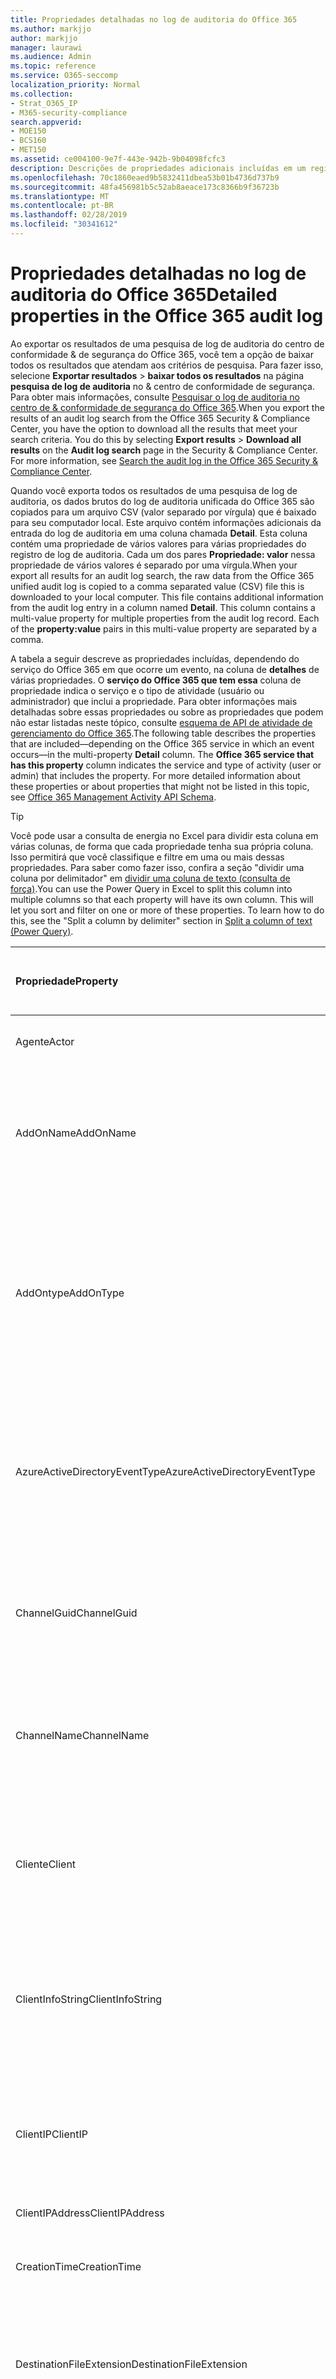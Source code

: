```yaml
---
title: Propriedades detalhadas no log de auditoria do Office 365
ms.author: markjjo
author: markjjo
manager: laurawi
ms.audience: Admin
ms.topic: reference
ms.service: O365-seccomp
localization_priority: Normal
ms.collection:
- Strat_O365_IP
- M365-security-compliance
search.appverid:
- MOE150
- BCS160
- MET150
ms.assetid: ce004100-9e7f-443e-942b-9b04098fcfc3
description: Descrições de propriedades adicionais incluídas em um registro de log de auditoria do Office 365.
ms.openlocfilehash: 70c1860eaed9b5832411dbea53b01b4736d737b9
ms.sourcegitcommit: 48fa456981b5c52ab8aeace173c8366b9f36723b
ms.translationtype: MT
ms.contentlocale: pt-BR
ms.lasthandoff: 02/28/2019
ms.locfileid: "30341612"
---
```

# <a name="detailed-properties-in-the-office-365-audit-log"></a><span data-ttu-id="ee136-103">Propriedades detalhadas no log de auditoria do Office 365</span><span class="sxs-lookup"><span data-stu-id="ee136-103">Detailed properties in the Office 365 audit log</span></span>

<span data-ttu-id="ee136-p101">Ao exportar os resultados de uma pesquisa de log de auditoria do centro de conformidade &amp; de segurança do Office 365, você tem a opção de baixar todos os resultados que atendam aos critérios de pesquisa. Para fazer isso, selecione **Exportar resultados** \> **baixar todos os resultados** na página **pesquisa de log de auditoria** no &amp; centro de conformidade de segurança. Para obter mais informações, consulte [Pesquisar o log de auditoria no centro de &amp; conformidade de segurança do Office 365](search-the-audit-log-in-security-and-compliance.md).</span><span class="sxs-lookup"><span data-stu-id="ee136-p101">When you export the results of an audit log search from the Office 365 Security &amp; Compliance Center, you have the option to download all the results that meet your search criteria. You do this by selecting **Export results** \> **Download all results** on the **Audit log search** page in the Security &amp; Compliance Center. For more information, see [Search the audit log in the Office 365 Security &amp; Compliance Center](search-the-audit-log-in-security-and-compliance.md).</span></span>
  
 <span data-ttu-id="ee136-p102">Quando você exporta todos os resultados de uma pesquisa de log de auditoria, os dados brutos do log de auditoria unificada do Office 365 são copiados para um arquivo CSV (valor separado por vírgula) que é baixado para seu computador local. Este arquivo contém informações adicionais da entrada do log de auditoria em uma coluna chamada **Detail**. Esta coluna contém uma propriedade de vários valores para várias propriedades do registro de log de auditoria. Cada um dos pares **Propriedade: valor** nessa propriedade de vários valores é separado por uma vírgula.</span><span class="sxs-lookup"><span data-stu-id="ee136-p102">When your export all results for an audit log search, the raw data from the Office 365 unified audit log is copied to a comma separated value (CSV) file this is downloaded to your local computer. This file contains additional information from the audit log entry in a column named **Detail**. This column contains a multi-value property for multiple properties from the audit log record. Each of the **property:value** pairs in this multi-value property are separated by a comma.</span></span> 
  
<span data-ttu-id="ee136-p103">A tabela a seguir descreve as propriedades incluídas, dependendo do serviço do Office 365 em que ocorre um evento, na coluna de **detalhes** de várias propriedades. O **serviço do Office 365 que tem essa** coluna de propriedade indica o serviço e o tipo de atividade (usuário ou administrador) que inclui a propriedade. Para obter informações mais detalhadas sobre essas propriedades ou sobre as propriedades que podem não estar listadas neste tópico, consulte [esquema de API de atividade de gerenciamento do Office 365](https://go.microsoft.com/fwlink/p/?LinkId=717993).</span><span class="sxs-lookup"><span data-stu-id="ee136-p103">The following table describes the properties that are included—depending on the Office 365 service in which an event occurs—in the multi-property **Detail** column. The **Office 365 service that has this property** column indicates the service and type of activity (user or admin) that includes the property. For more detailed information about these properties or about properties that might not be listed in this topic, see [Office 365 Management Activity API Schema](https://go.microsoft.com/fwlink/p/?LinkId=717993).</span></span>
  
> [!TIP]
> <span data-ttu-id="ee136-p104">Você pode usar a consulta de energia no Excel para dividir esta coluna em várias colunas, de forma que cada propriedade tenha sua própria coluna. Isso permitirá que você classifique e filtre em uma ou mais dessas propriedades. Para saber como fazer isso, confira a seção "dividir uma coluna por delimitador" em [dividir uma coluna de texto (consulta de força)](https://support.office.com/article/5282d425-6dd0-46ca-95bf-8e0da9539662).</span><span class="sxs-lookup"><span data-stu-id="ee136-p104">You can use the Power Query in Excel to split this column into multiple columns so that each property will have its own column. This will let you sort and filter on one or more of these properties. To learn how to do this, see the "Split a column by delimiter" section in [Split a column of text (Power Query)](https://support.office.com/article/5282d425-6dd0-46ca-95bf-8e0da9539662).</span></span> 
  
|<span data-ttu-id="ee136-117">**Propriedade**</span><span class="sxs-lookup"><span data-stu-id="ee136-117">**Property**</span></span>|<span data-ttu-id="ee136-118">**Descrição**</span><span class="sxs-lookup"><span data-stu-id="ee136-118">**Description**</span></span>|<span data-ttu-id="ee136-119">**Serviço do Office 365 que tem essa propriedade**</span><span class="sxs-lookup"><span data-stu-id="ee136-119">**Office 365 service that has this property**</span></span>|
|:-----|:-----|:-----|
|<span data-ttu-id="ee136-120">Agente</span><span class="sxs-lookup"><span data-stu-id="ee136-120">Actor</span></span>|<span data-ttu-id="ee136-121">A conta de usuário ou de serviço que executou a ação.</span><span class="sxs-lookup"><span data-stu-id="ee136-121">The user or service account that performed the action.</span></span>|<span data-ttu-id="ee136-122">Azure Active Directory</span><span class="sxs-lookup"><span data-stu-id="ee136-122">Azure Active Directory</span></span>|
|<span data-ttu-id="ee136-123">AddOnName</span><span class="sxs-lookup"><span data-stu-id="ee136-123">AddOnName</span></span>|<span data-ttu-id="ee136-p105">O nome de um complemento que foi adicionado, removido ou atualizado em uma equipe. O tipo de Complementos no Microsoft Teams é um bot, um conector ou uma guia.</span><span class="sxs-lookup"><span data-stu-id="ee136-p105">The name of an add-on that was added, removed, or updated in a team. The type of add-ons in Microsoft Teams are a bot, a connector, or a tab.</span></span>|<span data-ttu-id="ee136-126">Microsoft Teams</span><span class="sxs-lookup"><span data-stu-id="ee136-126">Microsoft Teams</span></span>|
|<span data-ttu-id="ee136-127">AddOntype</span><span class="sxs-lookup"><span data-stu-id="ee136-127">AddOnType</span></span>|<span data-ttu-id="ee136-p106">O tipo de um complemento que foi adicionado, removido ou atualizado em uma equipe. Os valores a seguir indicam o tipo de complemento.</span><span class="sxs-lookup"><span data-stu-id="ee136-p106">The type of an add-on that was added, removed, or updated in a team. The following values indicate the type of add-on.  </span></span><br/> <span data-ttu-id="ee136-130">**1** -indica um bot.</span><span class="sxs-lookup"><span data-stu-id="ee136-130">**1** - Indicates a bot.</span></span><br/> <span data-ttu-id="ee136-131">**2** -indica um conector.</span><span class="sxs-lookup"><span data-stu-id="ee136-131">**2** - Indicates a connector.</span></span><br/> <span data-ttu-id="ee136-132">**3** -indica uma tabulação.</span><span class="sxs-lookup"><span data-stu-id="ee136-132">**3** - Indicates a tab.</span></span>|<span data-ttu-id="ee136-133">Microsoft Teams</span><span class="sxs-lookup"><span data-stu-id="ee136-133">Microsoft Teams</span></span>|
|<span data-ttu-id="ee136-134">AzureActiveDirectoryEventType</span><span class="sxs-lookup"><span data-stu-id="ee136-134">AzureActiveDirectoryEventType</span></span>|<span data-ttu-id="ee136-p107">O tipo de evento do Azure Active Directory. Os valores a seguir indicam o tipo de evento.</span><span class="sxs-lookup"><span data-stu-id="ee136-p107">The type of Azure Active Directory event. The following values indicate the type of event.  </span></span><br/> <span data-ttu-id="ee136-137">**0** -indica um evento de login de conta.</span><span class="sxs-lookup"><span data-stu-id="ee136-137">**0** - Indicates an account login event.</span></span><br/> <span data-ttu-id="ee136-138">**1** -indica um evento de segurança do aplicativo do Azure.</span><span class="sxs-lookup"><span data-stu-id="ee136-138">**1** - Indicates an Azure application security event.</span></span>|<span data-ttu-id="ee136-139">Azure Active Directory</span><span class="sxs-lookup"><span data-stu-id="ee136-139">Azure Active Directory</span></span>|
|<span data-ttu-id="ee136-140">ChannelGuid</span><span class="sxs-lookup"><span data-stu-id="ee136-140">ChannelGuid</span></span>|<span data-ttu-id="ee136-p108">A ID de um canal do Microsoft Teams. A equipe em que o canal está localizado é identificada pelas \*\*\*\* Propriedades teamname e **TeamGuid** .</span><span class="sxs-lookup"><span data-stu-id="ee136-p108">The ID of a Microsoft Teams channel. The team that the channel is located in is identified by the **TeamName** and **TeamGuid** properties.</span></span>|<span data-ttu-id="ee136-143">Microsoft Teams</span><span class="sxs-lookup"><span data-stu-id="ee136-143">Microsoft Teams</span></span>|
|<span data-ttu-id="ee136-144">ChannelName</span><span class="sxs-lookup"><span data-stu-id="ee136-144">ChannelName</span></span>|<span data-ttu-id="ee136-p109">O nome de um canal do Microsoft Teams. A equipe em que o canal está localizado é identificada pelas \*\*\*\* Propriedades teamname e **TeamGuid** .</span><span class="sxs-lookup"><span data-stu-id="ee136-p109">The name of a Microsoft Teams channel. The team that the channel is located in is identified by the **TeamName** and **TeamGuid** properties.</span></span>|<span data-ttu-id="ee136-147">Microsoft Teams</span><span class="sxs-lookup"><span data-stu-id="ee136-147">Microsoft Teams</span></span>|
|<span data-ttu-id="ee136-148">Cliente</span><span class="sxs-lookup"><span data-stu-id="ee136-148">Client</span></span>|<span data-ttu-id="ee136-149">O dispositivo cliente, o so do dispositivo e o navegador do dispositivo usado para o evento de logon (por exemplo, Nokia Lumia 920; Windows Phone 8; IE Mobile 11).</span><span class="sxs-lookup"><span data-stu-id="ee136-149">The client device, the device OS, and the device browser used for the login event (for example, Nokia Lumia 920; Windows Phone 8; IE Mobile 11).</span></span>|<span data-ttu-id="ee136-150">Azure Active Directory</span><span class="sxs-lookup"><span data-stu-id="ee136-150">Azure Active Directory</span></span>|
|<span data-ttu-id="ee136-151">ClientInfoString</span><span class="sxs-lookup"><span data-stu-id="ee136-151">ClientInfoString</span></span>|<span data-ttu-id="ee136-152">Informações sobre o cliente de email que foi usado para executar a operação, como uma versão do navegador, uma versão do Outlook e informações sobre dispositivos móveis</span><span class="sxs-lookup"><span data-stu-id="ee136-152">Information about the email client that was used to perform the operation, such as a browser version, Outlook version, and mobile device information</span></span>|<span data-ttu-id="ee136-153">Exchange (atividade de caixa de correio)</span><span class="sxs-lookup"><span data-stu-id="ee136-153">Exchange (mailbox activity)</span></span>|
|<span data-ttu-id="ee136-154">ClientIP</span><span class="sxs-lookup"><span data-stu-id="ee136-154">ClientIP</span></span>|<span data-ttu-id="ee136-p110">O endereço IP do dispositivo que foi usado quando a atividade foi registrada. O endereço IP é exibido em um formato de endereço IPv4 ou IPv6.</span><span class="sxs-lookup"><span data-stu-id="ee136-p110">The IP address of the device that was used when the activity was logged. The IP address is displayed in either an IPv4 or IPv6 address format.</span></span>|<span data-ttu-id="ee136-157">Exchange e Azure Active Directory</span><span class="sxs-lookup"><span data-stu-id="ee136-157">Exchange and Azure Active Directory</span></span>|
|<span data-ttu-id="ee136-158">ClientIPAddress</span><span class="sxs-lookup"><span data-stu-id="ee136-158">ClientIPAddress</span></span>|<span data-ttu-id="ee136-159">O mesmo que ClientIP.</span><span class="sxs-lookup"><span data-stu-id="ee136-159">Same as ClientIP.</span></span>|<span data-ttu-id="ee136-160">SharePoint</span><span class="sxs-lookup"><span data-stu-id="ee136-160">SharePoint</span></span>|
|<span data-ttu-id="ee136-161">CreationTime</span><span class="sxs-lookup"><span data-stu-id="ee136-161">CreationTime</span></span>|<span data-ttu-id="ee136-162">A data e hora no tempo universal coordenado (UTC) quando o usuário realizou a atividade.</span><span class="sxs-lookup"><span data-stu-id="ee136-162">The date and time in Coordinated Universal Time (UTC) when the user performed the activity.</span></span>|<span data-ttu-id="ee136-163">Todos</span><span class="sxs-lookup"><span data-stu-id="ee136-163">All</span></span>|
|<span data-ttu-id="ee136-164">DestinationFileExtension</span><span class="sxs-lookup"><span data-stu-id="ee136-164">DestinationFileExtension</span></span>|<span data-ttu-id="ee136-p111">A extensão de arquivo de um arquivo copiado ou movido. Essa propriedade é exibida somente para as atividades de usuário fileCopied e fileMoved.</span><span class="sxs-lookup"><span data-stu-id="ee136-p111">The file extension of a file that is copied or moved. This property is displayed only for the FileCopied and FileMoved user activities.</span></span>|<span data-ttu-id="ee136-167">SharePoint</span><span class="sxs-lookup"><span data-stu-id="ee136-167">SharePoint</span></span>|
|<span data-ttu-id="ee136-168">DestinationFileName</span><span class="sxs-lookup"><span data-stu-id="ee136-168">DestinationFileName</span></span>|<span data-ttu-id="ee136-p112">O nome do arquivo é copiado ou movido. Essa propriedade é exibida somente para as ações fileCopied e fileMoved.</span><span class="sxs-lookup"><span data-stu-id="ee136-p112">The name of the file is copied or moved. This property is displayed only for the FileCopied and FileMoved actions.</span></span>|<span data-ttu-id="ee136-171">SharePoint</span><span class="sxs-lookup"><span data-stu-id="ee136-171">SharePoint</span></span>|
|<span data-ttu-id="ee136-172">DestinationRelativeUrl</span><span class="sxs-lookup"><span data-stu-id="ee136-172">DestinationRelativeUrl</span></span>|<span data-ttu-id="ee136-p113">A URL da pasta de destino onde um arquivo é copiado ou movido. A combinação dos valores para **SiteUrl**, **DestinationRelativeURL**e **DestinationFileName** é o mesmo que o valor da propriedade **ObjectID** , que é o nome do caminho completo para o arquivo que foi copiado. Essa propriedade é exibida somente para as atividades de usuário fileCopied e fileMoved.</span><span class="sxs-lookup"><span data-stu-id="ee136-p113">The URL of the destination folder where a file is copied or moved. The combination of the values for the **SiteURL**, the **DestinationRelativeURL**, and the **DestinationFileName** properties is the same as the value for the **ObjectID** property, which is the full path name for the file that was copied. This property is displayed only for the FileCopied and FileMoved user activities.</span></span>|<span data-ttu-id="ee136-176">SharePoint</span><span class="sxs-lookup"><span data-stu-id="ee136-176">SharePoint</span></span>|
|<span data-ttu-id="ee136-177">EventSource</span><span class="sxs-lookup"><span data-stu-id="ee136-177">EventSource</span></span>|<span data-ttu-id="ee136-p114">Identifica se um evento ocorreu no SharePoint. Os valores possíveis são **SharePoint** e **ObjectModel**.</span><span class="sxs-lookup"><span data-stu-id="ee136-p114">Identifies that an event occurred in SharePoint. Possible values are **SharePoint** and **ObjectModel**.</span></span>|<span data-ttu-id="ee136-180">SharePoint</span><span class="sxs-lookup"><span data-stu-id="ee136-180">SharePoint</span></span>|
|<span data-ttu-id="ee136-181">ExternalAccess</span><span class="sxs-lookup"><span data-stu-id="ee136-181">ExternalAccess</span></span>|<span data-ttu-id="ee136-p115">Para a atividade de administração do Exchange, especifica se o cmdlet foi executado por um usuário da sua organização, pela equipe do Microsoft Datacenter ou por uma conta de serviço do Datacenter ou por um administrador delegado. O valor **false** indica que o cmdlet foi executado por alguém em sua organização. O valor **true** indica que o cmdlet foi executado pelo pessoal do datacenter, por uma conta de serviço do Datacenter ou por um administrador delegado.</span><span class="sxs-lookup"><span data-stu-id="ee136-p115">For Exchange admin activity, specifies whether the cmdlet was run by a user in your organization, by Microsoft datacenter personnel or a datacenter service account, or by a delegated administrator. The value **False** indicates that the cmdlet was run by someone in your organization. The value **True** indicates that the cmdlet was run by datacenter personnel, a datacenter service account, or a delegated administrator.  </span></span><br/> <span data-ttu-id="ee136-185">Para a atividade de caixa de correio do Exchange, especifica se uma caixa de correio foi acessada por um usuário fora da sua organização.</span><span class="sxs-lookup"><span data-stu-id="ee136-185">For Exchange mailbox activity, specifies whether a mailbox was accessed by a user outside your organization.</span></span>|<span data-ttu-id="ee136-186">Exchange</span><span class="sxs-lookup"><span data-stu-id="ee136-186">Exchange</span></span>|
|<span data-ttu-id="ee136-187">ExtendedProperties</span><span class="sxs-lookup"><span data-stu-id="ee136-187">ExtendedProperties</span></span>|<span data-ttu-id="ee136-188">As propriedades estendidas para um evento do Azure Active Directory.</span><span class="sxs-lookup"><span data-stu-id="ee136-188">The extended properties for an the Azure Active Directory event.</span></span>|<span data-ttu-id="ee136-189">Azure Active Directory</span><span class="sxs-lookup"><span data-stu-id="ee136-189">Azure Active Directory</span></span>|
|<span data-ttu-id="ee136-190">ID</span><span class="sxs-lookup"><span data-stu-id="ee136-190">ID</span></span>|<span data-ttu-id="ee136-p116">A ID da entrada de relatório. A identificação identifica exclusivamente a entrada de relatório.</span><span class="sxs-lookup"><span data-stu-id="ee136-p116">The ID of the report entry. The ID uniquely identifies the report entry.</span></span>|<span data-ttu-id="ee136-193">Todos</span><span class="sxs-lookup"><span data-stu-id="ee136-193">All</span></span>|
|<span data-ttu-id="ee136-194">InternalLogonType</span><span class="sxs-lookup"><span data-stu-id="ee136-194">InternalLogonType</span></span>|<span data-ttu-id="ee136-195">Reservado para uso interno.</span><span class="sxs-lookup"><span data-stu-id="ee136-195">Reserved for internal use.</span></span>|<span data-ttu-id="ee136-196">Exchange (atividade de caixa de correio)</span><span class="sxs-lookup"><span data-stu-id="ee136-196">Exchange (mailbox activity)</span></span>|
|<span data-ttu-id="ee136-197">ItemType</span><span class="sxs-lookup"><span data-stu-id="ee136-197">ItemType</span></span>|<span data-ttu-id="ee136-p117">O tipo de objeto que foi acessado ou modificado. Os valores possíveis incluem **arquivo**, **pasta**, **Web**, **site**, **locatário**e **DocumentLibrary**.</span><span class="sxs-lookup"><span data-stu-id="ee136-p117">The type of object that was accessed or modified. Possible values include **File**, **Folder**, **Web**, **Site**, **Tenant**, and **DocumentLibrary**.</span></span>|<span data-ttu-id="ee136-200">SharePoint</span><span class="sxs-lookup"><span data-stu-id="ee136-200">SharePoint</span></span>|
|<span data-ttu-id="ee136-201">LoginStatus</span><span class="sxs-lookup"><span data-stu-id="ee136-201">LoginStatus</span></span>|<span data-ttu-id="ee136-202">Identifica falhas de logon que podem ter ocorrido.</span><span class="sxs-lookup"><span data-stu-id="ee136-202">Identifies login failures that might have occurred.</span></span>|<span data-ttu-id="ee136-203">Azure Active Directory</span><span class="sxs-lookup"><span data-stu-id="ee136-203">Azure Active Directory</span></span>|
|<span data-ttu-id="ee136-204">Logontype</span><span class="sxs-lookup"><span data-stu-id="ee136-204">LogonType</span></span>|<span data-ttu-id="ee136-p118">O tipo de acesso de caixa de correio. Os valores a seguir indicam o tipo de usuário que acessou a caixa de correio.</span><span class="sxs-lookup"><span data-stu-id="ee136-p118">The type of mailbox access. The following values indicate the type of user who accessed the mailbox.  </span></span><br/><br/> <span data-ttu-id="ee136-207">**0** -indica um proprietário de caixa de correio.</span><span class="sxs-lookup"><span data-stu-id="ee136-207">**0** - Indicates a mailbox owner.</span></span><br/> <span data-ttu-id="ee136-208">**1** -indica um administrador.</span><span class="sxs-lookup"><span data-stu-id="ee136-208">**1** - Indicates an administrator.</span></span><br/> <span data-ttu-id="ee136-209">**2** -indica um representante.</span><span class="sxs-lookup"><span data-stu-id="ee136-209">**2** - Indicates a delegate.</span></span> <br/><span data-ttu-id="ee136-210">**3** -indica o serviço de transporte no datacenter da Microsoft.</span><span class="sxs-lookup"><span data-stu-id="ee136-210">**3** - Indicates the transport service in the Microsoft datacenter.</span></span><br/> <span data-ttu-id="ee136-211">**4** -indica uma conta de serviço no datacenter da Microsoft.</span><span class="sxs-lookup"><span data-stu-id="ee136-211">**4** - Indicates a   service account in the Microsoft datacenter.</span></span> <br/><span data-ttu-id="ee136-212">**6** -indica um administrador delegado.</span><span class="sxs-lookup"><span data-stu-id="ee136-212">**6** - Indicates a delegated administrator.</span></span>|<span data-ttu-id="ee136-213">Exchange (atividade de caixa de correio)</span><span class="sxs-lookup"><span data-stu-id="ee136-213">Exchange (mailbox activity)</span></span>|
|<span data-ttu-id="ee136-214">MailboxGuid</span><span class="sxs-lookup"><span data-stu-id="ee136-214">MailboxGuid</span></span>|<span data-ttu-id="ee136-215">O GUID do Exchange da caixa de correio que foi acessada.</span><span class="sxs-lookup"><span data-stu-id="ee136-215">The Exchange GUID of the mailbox that was accessed.</span></span>|<span data-ttu-id="ee136-216">Exchange (atividade de caixa de correio)</span><span class="sxs-lookup"><span data-stu-id="ee136-216">Exchange (mailbox activity)</span></span>|
|<span data-ttu-id="ee136-217">MailboxOwnerUPN</span><span class="sxs-lookup"><span data-stu-id="ee136-217">MailboxOwnerUPN</span></span>|<span data-ttu-id="ee136-218">O endereço de email da pessoa que possui a caixa de correio que foi acessada.</span><span class="sxs-lookup"><span data-stu-id="ee136-218">The email address of the person who owns the mailbox that was accessed.</span></span>|<span data-ttu-id="ee136-219">Exchange (atividade de caixa de correio)</span><span class="sxs-lookup"><span data-stu-id="ee136-219">Exchange (mailbox activity)</span></span>|
|<span data-ttu-id="ee136-220">Membros</span><span class="sxs-lookup"><span data-stu-id="ee136-220">Members</span></span>|<span data-ttu-id="ee136-p119">Lista os usuários que foram adicionados ou removidos de uma equipe. Os valores a seguir indicam o tipo de função atribuído ao usuário.</span><span class="sxs-lookup"><span data-stu-id="ee136-p119">Lists the users that have been added or removed from a team. The following values indicate the Role type assigned to the user.  </span></span><br/><br/> <span data-ttu-id="ee136-223">**1** -indica a função do proprietário.</span><span class="sxs-lookup"><span data-stu-id="ee136-223">**1** - Indicates  the Owner role.</span></span><br/> <span data-ttu-id="ee136-224">**2** -indica a função de membro.</span><span class="sxs-lookup"><span data-stu-id="ee136-224">**2** - Indicates the Member role.</span></span><br/> <span data-ttu-id="ee136-225">**3** -indica a função de convidado.</span><span class="sxs-lookup"><span data-stu-id="ee136-225">**3** - Indicates the Guest role.</span></span> <br/><br/><span data-ttu-id="ee136-226">A propriedade Members também inclui o nome da sua organização e o endereço de email do membro.</span><span class="sxs-lookup"><span data-stu-id="ee136-226">The Members property also includes the name of your organization, and the member's email address.</span></span>|<span data-ttu-id="ee136-227">Microsoft Teams</span><span class="sxs-lookup"><span data-stu-id="ee136-227">Microsoft Teams</span></span>|
|<span data-ttu-id="ee136-228">ModifiedProperties (Name, NewValue, OldValue)</span><span class="sxs-lookup"><span data-stu-id="ee136-228">ModifiedProperties (Name, NewValue, OldValue)</span></span>|<span data-ttu-id="ee136-p120">A propriedade é incluída para eventos de administrador, como adicionar um usuário como membro de um site ou grupo de administração de conjunto de sites. A propriedade inclui o nome da propriedade que foi modificada (por exemplo, o grupo de administração do site) o novo valor da propriedade Modified (como o usuário que foi adicionado como administrador do site e o valor anterior do objeto Modified.</span><span class="sxs-lookup"><span data-stu-id="ee136-p120">The property is included for admin events, such as adding a user as a member of a site or a site collection admin group. The property includes the name of the property that was modified (for example, the Site Admin group) the new value of the modified property (such the user who was added as a site admin, and the previous value of the modified object.</span></span>|<span data-ttu-id="ee136-231">All (atividade de administração)</span><span class="sxs-lookup"><span data-stu-id="ee136-231">All (admin activity)</span></span>|
|<span data-ttu-id="ee136-232">IDs</span><span class="sxs-lookup"><span data-stu-id="ee136-232">ObjectID</span></span>|<span data-ttu-id="ee136-233">Para o log de auditoria do administrador do Exchange, o nome do objeto que foi modificado pelo cmdlet.</span><span class="sxs-lookup"><span data-stu-id="ee136-233">For Exchange admin audit logging, the name of the object that was modified by the cmdlet.</span></span>  <br/> <span data-ttu-id="ee136-234">Para a atividade do SharePoint, o nome de caminho de URL completo do arquivo ou pasta acessado por um usuário.</span><span class="sxs-lookup"><span data-stu-id="ee136-234">For SharePoint activity, the full URL path name of the file or folder accessed by a user.</span></span>  <br/> <span data-ttu-id="ee136-235">Para a atividade do Azure AD, o nome da conta de usuário que foi modificada.</span><span class="sxs-lookup"><span data-stu-id="ee136-235">For Azure AD activity, the name of the user account that was modified.</span></span>|<span data-ttu-id="ee136-236">Todos</span><span class="sxs-lookup"><span data-stu-id="ee136-236">All</span></span>|
|<span data-ttu-id="ee136-237">Operation</span><span class="sxs-lookup"><span data-stu-id="ee136-237">Operation</span></span>|<span data-ttu-id="ee136-p121">O nome do usuário ou da atividade de administrador. O valor dessa propriedade corresponde ao valor que foi selecionado na lista suspensa **atividades** . Se **Mostrar resultados de todas as atividades** tiver sido selecionado, o relatório incluirá entradas para todas as atividades de usuário e administrador de todos os serviços. Para obter uma descrição das operações/atividades registradas no log de auditoria do Office 365, consulte a guia **atividades auditadas** em [Pesquisar o log de auditoria no centro de conformidade &amp; de segurança do Office 365](search-the-audit-log-in-security-and-compliance.md).</span><span class="sxs-lookup"><span data-stu-id="ee136-p121">The name of the user or admin activity. The value of this property corresponds to the value that was selected in the **Activities** drop down list. If **Show results for all activities** was selected, the report will included entries for all user and admin activities for all services. For a description of the operations/activities that are logged in the Office 365 audit log, see the **Audited activities** tab in [Search the audit log in the Office 365 Security &amp; Compliance Center](search-the-audit-log-in-security-and-compliance.md).  </span></span><br/> <span data-ttu-id="ee136-242">Para atividades de administração do Exchange, essa propriedade identifica o nome do cmdlet que foi executado.</span><span class="sxs-lookup"><span data-stu-id="ee136-242">For Exchange admin activity, this property identifies the name of the cmdlet that was run.</span></span>|<span data-ttu-id="ee136-243">Todos</span><span class="sxs-lookup"><span data-stu-id="ee136-243">All</span></span>|
|<span data-ttu-id="ee136-244">ID</span><span class="sxs-lookup"><span data-stu-id="ee136-244">OrganizationID</span></span>|<span data-ttu-id="ee136-245">O GUID da sua organização do Office 365.</span><span class="sxs-lookup"><span data-stu-id="ee136-245">The GUID for your Office 365 organization.</span></span>|<span data-ttu-id="ee136-246">Todos</span><span class="sxs-lookup"><span data-stu-id="ee136-246">All</span></span>|
|<span data-ttu-id="ee136-247">Path</span><span class="sxs-lookup"><span data-stu-id="ee136-247">Path</span></span>|<span data-ttu-id="ee136-p122">O nome da pasta da caixa de correio onde a mensagem que foi acessada está localizada. Essa propriedade também identifica a pasta na qual uma mensagem é criada ou copiada/movida.</span><span class="sxs-lookup"><span data-stu-id="ee136-p122">The name of the mailbox folder where the message that was accessed is located. This property also identifies the folder a where a message is created in or copied/moved to.</span></span>|<span data-ttu-id="ee136-250">Exchange (atividade de caixa de correio)</span><span class="sxs-lookup"><span data-stu-id="ee136-250">Exchange (mailbox activity)</span></span>|
|<span data-ttu-id="ee136-251">Parâmetros</span><span class="sxs-lookup"><span data-stu-id="ee136-251">Parameters</span></span>|<span data-ttu-id="ee136-252">Para atividades de administração do Exchange, o nome e o valor de todos os parâmetros que foram usados com o cmdlet identificado na Propriedade Operation.</span><span class="sxs-lookup"><span data-stu-id="ee136-252">For Exchange admin activity, the name and value for all parameters that were used with the cmdlet that is identified in the Operation property.</span></span>|<span data-ttu-id="ee136-253">Exchange (atividade de administração)</span><span class="sxs-lookup"><span data-stu-id="ee136-253">Exchange (admin activity)</span></span>|
|<span data-ttu-id="ee136-254">RecordType</span><span class="sxs-lookup"><span data-stu-id="ee136-254">RecordType</span></span>|<span data-ttu-id="ee136-p123">O tipo de operação indicado pelo registro. Os valores a seguir indicam o tipo de registro.</span><span class="sxs-lookup"><span data-stu-id="ee136-p123">The type of operation indicated by the record. The following values indicate the record type.  </span></span><br/><br/> <span data-ttu-id="ee136-257">**1** -indica um registro do log de auditoria do administrador do Exchange.</span><span class="sxs-lookup"><span data-stu-id="ee136-257">**1** - Indicates a record from the  Exchange  admin audit log.</span></span> <br/><span data-ttu-id="ee136-258">**2** : indica um registro do log de auditoria de caixa de correio do Exchange para uma operação executada em um item de caixa de correio único.</span><span class="sxs-lookup"><span data-stu-id="ee136-258">**2** - Indicates a record from the  Exchange  mailbox audit log for an operation performed on a singled mailbox item.</span></span> <br/><span data-ttu-id="ee136-p124">**3** -também indica um registro do log de auditoria de caixa de correio do Exchange. Esse tipo de registro indica que a operação foi executada em vários itens da caixa de correio de origem (como mover vários itens para a pasta itens excluídos ou excluir permanentemente vários itens).</span><span class="sxs-lookup"><span data-stu-id="ee136-p124">**3** - Also indicates a record from the  Exchange  mailbox audit log. This record type indicates the operation was performed on multiple items in the source mailbox (such as moving multiple items to the Deleted Items folder or permanently deleting multiple items). </span></span><br/><span data-ttu-id="ee136-261">**4** -indica uma operação de administração de site no SharePoint, como um administrador ou usuário que atribui permissões a um site.</span><span class="sxs-lookup"><span data-stu-id="ee136-261">**4** - Indicates a site admin operation in SharePoint, such as an administrator or user assigning permissions to a site.</span></span> <br/><span data-ttu-id="ee136-262">**6** -indica uma operação relacionada a um arquivo ou pasta no SharePoint, como um usuário exibindo ou modificando um arquivo.</span><span class="sxs-lookup"><span data-stu-id="ee136-262">**6** - Indicates a file or folder-related operation in SharePoint, such as a user viewing or modifying a file.</span></span> <br/><span data-ttu-id="ee136-263">**8** -indica uma operação de administrador executada no Azure Active Directory.</span><span class="sxs-lookup"><span data-stu-id="ee136-263">**8** - Indicates an admin operation performed in Azure Active Directory.</span></span> <br/><span data-ttu-id="ee136-p125">**9** -indica eventos de logon do OrgID no Azure Active Directory. Este tipo de registro está sendo preterido.</span><span class="sxs-lookup"><span data-stu-id="ee136-p125">**9** - Indicates  OrgId logon events in Azure Active Directory. This record type is being deprecated. </span></span><br/><span data-ttu-id="ee136-266">**10** -indica eventos de cmdlet de segurança que foram executados pela equipe da Microsoft no Data Center.</span><span class="sxs-lookup"><span data-stu-id="ee136-266">**10** - Indicates security cmdlet events that were performed by Microsoft personnel in the data center.</span></span> <br/><span data-ttu-id="ee136-267">**11** -indica eventos de proteção contra perda de dados (DLP) no SharePoint.</span><span class="sxs-lookup"><span data-stu-id="ee136-267">**11** - Indicates Data loss protection (DLP) events in SharePoint.</span></span><br/> <span data-ttu-id="ee136-268">**12** -indica eventos do Sway.</span><span class="sxs-lookup"><span data-stu-id="ee136-268">**12** - Indicates Sway events.</span></span> <br/><span data-ttu-id="ee136-p126">**13** -indica eventos DLP no Exchange, quando configurados com uma política de DLP unificada. Eventos de DLP baseados em regras de fluxo de mensagens do Exchange (também conhecidas como regras de transporte) não são suportados.</span><span class="sxs-lookup"><span data-stu-id="ee136-p126">**13** - Indicates DLP events in Exchange, when configured with a unified a DLP policy. DLP events based on Exchange mail flow rules (also known as transport rules) aren't supported.</span></span><br><span data-ttu-id="ee136-271">**14** -indica o compartilhamento de eventos no SharePoint.</span><span class="sxs-lookup"><span data-stu-id="ee136-271">**14** - Indicates sharing events in SharePoint.</span></span><br/> <span data-ttu-id="ee136-272">**15** -indica eventos de logon do serviço de token seguro (STS) no Azure Active Directory.</span><span class="sxs-lookup"><span data-stu-id="ee136-272">**15** - Indicates Secure Token Service (STS) logon events in Azure Active Directory.</span></span> <br/><span data-ttu-id="ee136-273">**18** -indica eventos &amp; do centro de conformidade de segurança.</span><span class="sxs-lookup"><span data-stu-id="ee136-273">**18** - Indicates Security &amp; Compliance Center events.</span></span> <br/><span data-ttu-id="ee136-274">**20** -indica eventos do Power bi.</span><span class="sxs-lookup"><span data-stu-id="ee136-274">**20** - Indicates Power BI events.</span></span> <br/><span data-ttu-id="ee136-275">**21**-indica eventos do Dynamics 365.</span><span class="sxs-lookup"><span data-stu-id="ee136-275">**21**- Indicates Dynamics 365 events.</span></span><br/><span data-ttu-id="ee136-276">**22** -indica eventos do Yammer.</span><span class="sxs-lookup"><span data-stu-id="ee136-276">**22** - Indicates Yammer events.</span></span> <br/><span data-ttu-id="ee136-277">**23** -indica eventos do Skype for Business.</span><span class="sxs-lookup"><span data-stu-id="ee136-277">**23** - Indicates Skype for Business events.</span></span> <br/><span data-ttu-id="ee136-p127">**24** -indica eventos de descoberta eletrônica. Esse tipo de registro indica as atividades que foram realizadas executando pesquisas de conteúdo e gerenciando casos de &amp; descoberta eletrônica no centro de conformidade de segurança. Para saber mais, confira pesquisar atividades de descoberta eletrônica no log de auditoria do Office 365.</span><span class="sxs-lookup"><span data-stu-id="ee136-p127">**24** - Indicates eDiscovery events. This record type indicates activities that were performed by running content searches and managing eDiscovery cases in the Security &amp; Compliance Center. For more information, see Search for eDiscovery activities in the Office 365 audit log.</span></span><br/><span data-ttu-id="ee136-281">**25, 26 ou 27** -indica eventos do Microsoft Teams.</span><span class="sxs-lookup"><span data-stu-id="ee136-281">**25, 26, or 27** - Indicates Microsoft Teams events.</span></span> <br/><span data-ttu-id="ee136-282">**28** -indica eventos de phishing e malware do Exchange Online Protection e dos eventos avançados de proteção contra ameaças do Office 365.</span><span class="sxs-lookup"><span data-stu-id="ee136-282">**28** - Indicates phishing and malware events from Exchange Online Protection and Office 365 Advanced Threat Protection events.</span></span><br/> <span data-ttu-id="ee136-283">**30** -indica eventos de fluxo da Microsoft.</span><span class="sxs-lookup"><span data-stu-id="ee136-283">**30** - Indicates Microsoft Flow events.</span></span><br/> <span data-ttu-id="ee136-284">**32** -eventos do Microsoft Stream indicados.</span><span class="sxs-lookup"><span data-stu-id="ee136-284">**32** - Indicated Microsoft Stream events.</span></span><br/> <span data-ttu-id="ee136-285">**35** -indica eventos do Microsoft Project.</span><span class="sxs-lookup"><span data-stu-id="ee136-285">**35** - Indicates Microsoft Project events.</span></span> <br/> <span data-ttu-id="ee136-286">**36** -indica eventos de lista do SharePoint.</span><span class="sxs-lookup"><span data-stu-id="ee136-286">**36** - Indicates SharePoint list events.</span></span><br/> <span data-ttu-id="ee136-287">**40** : indica eventos que resultam de sinais de alerta de segurança e conformidade.</span><span class="sxs-lookup"><span data-stu-id="ee136-287">**40** - Indicates events that results from security and compliance alert signals.</span></span><br/> <span data-ttu-id="ee136-288">**41** -indica o tempo de bloqueio de links seguros e eventos de substituição de bloqueio no Office 365 Advanced Threat Protection.</span><span class="sxs-lookup"><span data-stu-id="ee136-288">**41** - Indicates safe links time-of-block and block override events in Office 365 Advanced Threat Protection.</span></span><br/><span data-ttu-id="ee136-289">**44** -indica eventos de análise do local de trabalho.</span><span class="sxs-lookup"><span data-stu-id="ee136-289">**44** - Indicates Workplace Analytics events.</span></span> <br/><span data-ttu-id="ee136-290">**45** -indica eventos de aplicativo do PowerApps.</span><span class="sxs-lookup"><span data-stu-id="ee136-290">**45** - Indicates PowerApps app events.</span></span> <br/> <span data-ttu-id="ee136-291">**47** -indica eventos de phishing e malware do Office 365 proteção avançada contra ameaças para arquivos no SharePoint, no onedrive e no Microsoft Teams.</span><span class="sxs-lookup"><span data-stu-id="ee136-291">**47** - Indicates phishing and malware events from Office 365 Advanced Threat Protection for files in SharePoint, OneDrive, and Microsoft Teams.</span></span>|<span data-ttu-id="ee136-292">Todos</span><span class="sxs-lookup"><span data-stu-id="ee136-292">All</span></span>|
|<span data-ttu-id="ee136-293">ResultStatus</span><span class="sxs-lookup"><span data-stu-id="ee136-293">ResultStatus</span></span>|<span data-ttu-id="ee136-294">Indica se a ação (especificada na propriedade **Operation** ) foi bem-sucedida ou não.</span><span class="sxs-lookup"><span data-stu-id="ee136-294">Indicates whether the action (specified in the **Operation** property) was successful or not.</span></span>  <br/> <span data-ttu-id="ee136-295">Para a atividade de administração do Exchange, o valor é **true** (bem-sucedido) ou **false** (com falha).</span><span class="sxs-lookup"><span data-stu-id="ee136-295">For Exchange admin activity, the value is either **True** (successful) or **False** (failed).</span></span>|<span data-ttu-id="ee136-296">Todos</span><span class="sxs-lookup"><span data-stu-id="ee136-296">All</span></span>  <br/>|
|<span data-ttu-id="ee136-297">SecurityComplianceCenterEventType</span><span class="sxs-lookup"><span data-stu-id="ee136-297">SecurityComplianceCenterEventType</span></span>|<span data-ttu-id="ee136-p128">Indica que a atividade foi um evento &amp; do centro de conformidade de segurança. Todas as &amp; atividades do centro de conformidade de segurança terão um valor de **0** para esta propriedade.</span><span class="sxs-lookup"><span data-stu-id="ee136-p128">Indicates that the activity was a Security &amp; Compliance Center event. All Security &amp; Compliance Center activities will have a value of **0** for this property.</span></span>|<span data-ttu-id="ee136-300">Centro de Conformidade do &amp;Office 365 Security</span><span class="sxs-lookup"><span data-stu-id="ee136-300">Office 365 Security &amp; Compliance Center</span></span>|
|<span data-ttu-id="ee136-301">Sharingtype</span><span class="sxs-lookup"><span data-stu-id="ee136-301">SharingType</span></span>|<span data-ttu-id="ee136-p129">O tipo de permissões de compartilhamento que foi atribuído ao usuário com o qual o recurso foi compartilhado. Esse usuário é identificado na propriedade **UserSharedWith** .</span><span class="sxs-lookup"><span data-stu-id="ee136-p129">The type of sharing permissions that was assigned to the user that the resource was shared with. This user is identified in the **UserSharedWith** property.</span></span>|<span data-ttu-id="ee136-304">SharePoint</span><span class="sxs-lookup"><span data-stu-id="ee136-304">SharePoint</span></span>|
|<span data-ttu-id="ee136-305">Site</span><span class="sxs-lookup"><span data-stu-id="ee136-305">Site</span></span>|<span data-ttu-id="ee136-306">O GUID do site onde o arquivo ou pasta acessado pelo usuário está localizado.</span><span class="sxs-lookup"><span data-stu-id="ee136-306">The GUID of the site where the file or folder accessed by the user is located.</span></span>|<span data-ttu-id="ee136-307">SharePoint</span><span class="sxs-lookup"><span data-stu-id="ee136-307">SharePoint</span></span>|
|<span data-ttu-id="ee136-308">SiteUrl</span><span class="sxs-lookup"><span data-stu-id="ee136-308">SiteUrl</span></span>|<span data-ttu-id="ee136-309">A URL do site onde o arquivo ou pasta acessado pelo usuário está localizado.</span><span class="sxs-lookup"><span data-stu-id="ee136-309">The URL of the site where the file or folder accessed by the user is located.</span></span>|<span data-ttu-id="ee136-310">SharePoint</span><span class="sxs-lookup"><span data-stu-id="ee136-310">SharePoint</span></span>|
|<span data-ttu-id="ee136-311">SourceFileExtension</span><span class="sxs-lookup"><span data-stu-id="ee136-311">SourceFileExtension</span></span>|<span data-ttu-id="ee136-p130">A extensão de arquivo do arquivo que foi acessado pelo usuário. Essa propriedade estará em branco se o objeto que foi acessado for uma pasta.</span><span class="sxs-lookup"><span data-stu-id="ee136-p130">The file extension of the file that was accessed by the user. This property is blank if the object that was accessed is a folder.</span></span>|<span data-ttu-id="ee136-314">SharePoint</span><span class="sxs-lookup"><span data-stu-id="ee136-314">SharePoint</span></span>|
|<span data-ttu-id="ee136-315">SourceFileName</span><span class="sxs-lookup"><span data-stu-id="ee136-315">SourceFileName</span></span>|<span data-ttu-id="ee136-316">O nome do arquivo ou pasta acessado pelo usuário.</span><span class="sxs-lookup"><span data-stu-id="ee136-316">The name of the file or folder accessed by the user.</span></span>|<span data-ttu-id="ee136-317">SharePoint</span><span class="sxs-lookup"><span data-stu-id="ee136-317">SharePoint</span></span>|
|<span data-ttu-id="ee136-318">SourceRelativeUrl</span><span class="sxs-lookup"><span data-stu-id="ee136-318">SourceRelativeUrl</span></span>|<span data-ttu-id="ee136-p131">A URL da pasta que contém o arquivo acessado pelo usuário. A combinação dos valores para **SiteUrl**, **SourceRelativeURL**e **sourceFileName** é o mesmo que o valor da propriedade **ObjectID** , que é o nome do caminho completo para o arquivo acessado pelo usuário.</span><span class="sxs-lookup"><span data-stu-id="ee136-p131">The URL of the folder that contains the file accessed by the user. The combination of the values for the **SiteURL**, the **SourceRelativeURL**, and the **SourceFileName** properties is the same as the value for the **ObjectID** property, which is the full path name for the file accessed by the user.</span></span>|<span data-ttu-id="ee136-321">SharePoint</span><span class="sxs-lookup"><span data-stu-id="ee136-321">SharePoint</span></span>|
|<span data-ttu-id="ee136-322">Subject</span><span class="sxs-lookup"><span data-stu-id="ee136-322">Subject</span></span>|<span data-ttu-id="ee136-323">A linha de assunto da mensagem que foi acessada.</span><span class="sxs-lookup"><span data-stu-id="ee136-323">The subject line of the message that was accessed.</span></span>|<span data-ttu-id="ee136-324">Exchange (atividade de caixa de correio)</span><span class="sxs-lookup"><span data-stu-id="ee136-324">Exchange (mailbox activity)</span></span>|
|<span data-ttu-id="ee136-325">TabType</span><span class="sxs-lookup"><span data-stu-id="ee136-325">TabType</span></span>| <span data-ttu-id="ee136-p132">O tipo de guia adicionado, removido ou atualizado em uma equipe. Os valores possíveis para esta propriedade são:</span><span class="sxs-lookup"><span data-stu-id="ee136-p132">The type of tab added, removed, or updated in a team. The possible values for this property are:  </span></span><br/><br/> <span data-ttu-id="ee136-328">**Excelpin** -uma guia do Excel.</span><span class="sxs-lookup"><span data-stu-id="ee136-328">**Excelpin** - An Excel tab.</span></span>  <br/> <span data-ttu-id="ee136-329">**Ramal** : todos os aplicativos de terceiros e de terceiros; como o Planner, VSTS e formulários.</span><span class="sxs-lookup"><span data-stu-id="ee136-329">**Extension** - All first-party and third-party apps; such as Planner, VSTS, and Forms.</span></span>  <br/> <span data-ttu-id="ee136-330">**Observações** -guia do OneNote.</span><span class="sxs-lookup"><span data-stu-id="ee136-330">**Notes** - OneNote tab.</span></span>  <br/> <span data-ttu-id="ee136-331">**Pdfpin** -uma guia PDF.</span><span class="sxs-lookup"><span data-stu-id="ee136-331">**Pdfpin** - A PDF tab.</span></span>  <br/> <span data-ttu-id="ee136-332">**Powerbi** -uma guia powerbi.</span><span class="sxs-lookup"><span data-stu-id="ee136-332">**Powerbi** - A PowerBI tab.</span></span>  <br/> <span data-ttu-id="ee136-333">**Powerpointpin** -uma guia do PowerPoint.</span><span class="sxs-lookup"><span data-stu-id="ee136-333">**Powerpointpin** - A PowerPoint tab.</span></span>  <br/> <span data-ttu-id="ee136-334">**Sharepointfiles** -uma guia do SharePoint.</span><span class="sxs-lookup"><span data-stu-id="ee136-334">**Sharepointfiles** - A SharePoint tab.</span></span>  <br/> <span data-ttu-id="ee136-335">**Página da Web** -uma guia site fixo.</span><span class="sxs-lookup"><span data-stu-id="ee136-335">**Webpage** - A pinned website tab.</span></span>  <br/> <span data-ttu-id="ee136-336">**Wiki-guia** -uma guia wiki.</span><span class="sxs-lookup"><span data-stu-id="ee136-336">**Wiki-tab** - A wiki tab.</span></span>  <br/> <span data-ttu-id="ee136-337">**Wordpin** -uma guia do Word.</span><span class="sxs-lookup"><span data-stu-id="ee136-337">**Wordpin** - A Word tab.</span></span>|<span data-ttu-id="ee136-338">Microsoft Teams</span><span class="sxs-lookup"><span data-stu-id="ee136-338">Microsoft Teams</span></span>|
|<span data-ttu-id="ee136-339">Destino</span><span class="sxs-lookup"><span data-stu-id="ee136-339">Target</span></span>|<span data-ttu-id="ee136-p133">O usuário em que a ação (identificado na propriedade **Operation** ) foi executada em. Por exemplo, se um usuário convidado for adicionado ao SharePoint ou a uma equipe da Microsoft, esse usuário será listado nessa propriedade.</span><span class="sxs-lookup"><span data-stu-id="ee136-p133">The user that the action (identified in the **Operation** property) was performed on. For example, if a guest user is added to SharePoint or a Microsoft Team, that user would be listed in this property.</span></span>|<span data-ttu-id="ee136-342">Azure Active Directory</span><span class="sxs-lookup"><span data-stu-id="ee136-342">Azure Active Directory</span></span>|
|<span data-ttu-id="ee136-343">TeamGuid</span><span class="sxs-lookup"><span data-stu-id="ee136-343">TeamGuid</span></span>|<span data-ttu-id="ee136-344">A ID de uma equipe no Microsoft Teams.</span><span class="sxs-lookup"><span data-stu-id="ee136-344">The ID of a team in Microsoft Teams.</span></span>|<span data-ttu-id="ee136-345">Microsoft Teams</span><span class="sxs-lookup"><span data-stu-id="ee136-345">Microsoft Teams</span></span>|
|<span data-ttu-id="ee136-346">Teamname</span><span class="sxs-lookup"><span data-stu-id="ee136-346">TeamName</span></span>|<span data-ttu-id="ee136-347">O nome de uma equipe no Microsoft Teams.</span><span class="sxs-lookup"><span data-stu-id="ee136-347">The name of a team in Microsoft Teams.</span></span>|<span data-ttu-id="ee136-348">Microsoft Teams</span><span class="sxs-lookup"><span data-stu-id="ee136-348">Microsoft Teams</span></span>|
|<span data-ttu-id="ee136-349">UserAgent</span><span class="sxs-lookup"><span data-stu-id="ee136-349">UserAgent</span></span>|<span data-ttu-id="ee136-p134">Informações sobre o navegador do usuário. Essas informações são fornecidas pelo navegador.</span><span class="sxs-lookup"><span data-stu-id="ee136-p134">Information about the user's browser. This information is provided by the browser.</span></span>|<span data-ttu-id="ee136-352">SharePoint</span><span class="sxs-lookup"><span data-stu-id="ee136-352">SharePoint</span></span>|
|<span data-ttu-id="ee136-353">UserDomain</span><span class="sxs-lookup"><span data-stu-id="ee136-353">UserDomain</span></span>|<span data-ttu-id="ee136-354">Informações de identidade sobre a organização de locatário do usuário (ator) que executou a ação.</span><span class="sxs-lookup"><span data-stu-id="ee136-354">Identity information about the tenant organization of the user (actor) who performed the action.</span></span>|<span data-ttu-id="ee136-355">Azure Active Directory</span><span class="sxs-lookup"><span data-stu-id="ee136-355">Azure Active Directory</span></span>|
|<span data-ttu-id="ee136-356">ID</span><span class="sxs-lookup"><span data-stu-id="ee136-356">UserID</span></span>|<span data-ttu-id="ee136-p135">O usuário que executou a ação (especificada na propriedade **Operation** ) que resultou no registro que está sendo registrado. Observe que os registros da atividade realizada por contas do sistema (como o Sharepoint\sistema ou o NT AUTHORITY\SYSTEM) também estão incluídos no log de auditoria.</span><span class="sxs-lookup"><span data-stu-id="ee136-p135">The user who performed the action (specified in the **Operation** property) that resulted in the record being logged. Note that records for activity performed by system accounts (such as SHAREPOINT\system or NT AUTHORITY\SYSTEM) are also included in the audit log.</span></span>|<span data-ttu-id="ee136-359">Todos</span><span class="sxs-lookup"><span data-stu-id="ee136-359">All</span></span>|
|<span data-ttu-id="ee136-360">UserKey</span><span class="sxs-lookup"><span data-stu-id="ee136-360">UserKey</span></span>|<span data-ttu-id="ee136-p136">Uma ID alternativa para o usuário identificado na propriedade **userid** . Por exemplo, essa propriedade é preenchida com a identificação exclusiva do Passport (PUID) para eventos executados por usuários no SharePoint. Essa propriedade também pode especificar o mesmo valor que a propriedade **userid** de eventos que ocorrem em outros serviços e eventos executados por contas do sistema.</span><span class="sxs-lookup"><span data-stu-id="ee136-p136">An alternative ID for the user identified in the **UserID** property. For example, this property is populated with the passport unique ID (PUID) for events performed by users in SharePoint. This property also might specify the same value as the **UserID** property for events occurring in other services and events performed by system accounts.</span></span>|<span data-ttu-id="ee136-364">Todos</span><span class="sxs-lookup"><span data-stu-id="ee136-364">All</span></span>|
|<span data-ttu-id="ee136-365">UserSharedWith</span><span class="sxs-lookup"><span data-stu-id="ee136-365">UserSharedWith</span></span>|<span data-ttu-id="ee136-p137">O usuário com o qual um recurso foi compartilhado. Essa propriedade será incluída se o valor da propriedade **Operation** for **sharingset**. Este usuário também está listado na coluna **compartilhado com** no relatório.</span><span class="sxs-lookup"><span data-stu-id="ee136-p137">The user that a resource was shared with. This property is included if the value for the **Operation** property is **SharingSet**. This user is also listed in the **Shared with** column in the report.</span></span>|<span data-ttu-id="ee136-369">SharePoint</span><span class="sxs-lookup"><span data-stu-id="ee136-369">SharePoint</span></span>|
|<span data-ttu-id="ee136-370">UserType</span><span class="sxs-lookup"><span data-stu-id="ee136-370">UserType</span></span>|<span data-ttu-id="ee136-p138">O tipo de usuário que executou a operação. Os valores a seguir indicam o tipo de usuário.</span><span class="sxs-lookup"><span data-stu-id="ee136-p138">The type of user that performed the operation. The following values indicate the user type. </span></span><br/> <br/> <span data-ttu-id="ee136-373">**0** -um usuário regular.</span><span class="sxs-lookup"><span data-stu-id="ee136-373">**0** - A regular user.</span></span> <br/><span data-ttu-id="ee136-374">**2** -um administrador na sua organização do Office 365.</span><span class="sxs-lookup"><span data-stu-id="ee136-374">**2** - An administrator in your Office 365  organization.</span></span> <br/><span data-ttu-id="ee136-375">**3** -um administrador de dataCenter da Microsoft ou uma conta de sistema de datacenter.</span><span class="sxs-lookup"><span data-stu-id="ee136-375">**3** - A Microsoft datacenter administrator or datacenter system account.</span></span> <br/><span data-ttu-id="ee136-376">**4** -uma conta do sistema.</span><span class="sxs-lookup"><span data-stu-id="ee136-376">**4** - A system account.</span></span> <br/><span data-ttu-id="ee136-377">**5** -um aplicativo.</span><span class="sxs-lookup"><span data-stu-id="ee136-377">**5** - An application.</span></span> <br/><span data-ttu-id="ee136-378">**6** -entidade de serviço.</span><span class="sxs-lookup"><span data-stu-id="ee136-378">**6** - A service principal.</span></span><br/><span data-ttu-id="ee136-379">**7** -uma política personalizada.</span><span class="sxs-lookup"><span data-stu-id="ee136-379">**7** - A custom policy.</span></span><br/><span data-ttu-id="ee136-380">**8** -uma política do sistema.</span><span class="sxs-lookup"><span data-stu-id="ee136-380">**8** - A system policy.</span></span>|<span data-ttu-id="ee136-381">Todos</span><span class="sxs-lookup"><span data-stu-id="ee136-381">All</span></span>|
|<span data-ttu-id="ee136-382">Versão</span><span class="sxs-lookup"><span data-stu-id="ee136-382">Version</span></span>|<span data-ttu-id="ee136-383">Indica o número da versão da atividade (identificado pela propriedade **Operation** ) registrada.</span><span class="sxs-lookup"><span data-stu-id="ee136-383">Indicates the version number of the activity (identified by the **Operation** property) that's logged.</span></span>|<span data-ttu-id="ee136-384">Todos</span><span class="sxs-lookup"><span data-stu-id="ee136-384">All</span></span>|
|<span data-ttu-id="ee136-385">Carga de trabalho</span><span class="sxs-lookup"><span data-stu-id="ee136-385">Workload</span></span>|<span data-ttu-id="ee136-p139">O serviço do Office 365 em que a atividade ocorreu. Os valores possíveis para esta propriedade são:</span><span class="sxs-lookup"><span data-stu-id="ee136-p139">The Office 365 service where the activity occurred. The possible values for this property are:  </span></span><br/> <br/><span data-ttu-id="ee136-388">**SharePoint<br/>onedrive<br/>Exchange<br/>AzureActiveDirectory<br/>DataCenterSecurity<br/>Compliance<br/>Sway<br/>Skype for Business<br/>SecurityComplianceCenter<br/>PowerBI<br/>CRM<br/>Yammer<br/>MicrosoftTeams<br/>ThreatIntelligence<br/>MicrosoftFlow<br/>MicrosoftStream<br/>DlpSharePointClassificationData<br/>Project<br/>PowerApps<br/>Workplace Analytics**</span><span class="sxs-lookup"><span data-stu-id="ee136-388">**SharePoint<br/>OneDrive<br/>Exchange<br/>AzureActiveDirectory<br/>DataCenterSecurity<br/>Compliance<br/>Sway<br/>Skype for Business<br/>SecurityComplianceCenter<br/>PowerBI<br/>CRM<br/>Yammer<br/>MicrosoftTeams<br/>ThreatIntelligence<br/>MicrosoftFlow<br/>MicrosoftStream<br/>DlpSharePointClassificationData<br/>Project<br/>PowerApps<br/>Workplace Analytics**</span></span>|<span data-ttu-id="ee136-389">Todos</span><span class="sxs-lookup"><span data-stu-id="ee136-389">All</span></span>|
||||
   
<span data-ttu-id="ee136-390">Observe que as propriedades descritas acima também são exibidas quando você clica em **mais informações** ao exibir os detalhes de um evento específico.</span><span class="sxs-lookup"><span data-stu-id="ee136-390">Note that the properties described above are also displayed when you click **More information** when viewing the details of a specific event.</span></span> 
  
![Clique em mais informações para exibir as propriedades detalhadas do registro de eventos do log de auditoria](media/6df582ae-d339-4735-b1a6-80914fb77a08.png)
  

